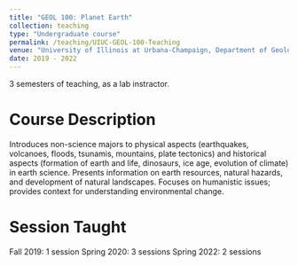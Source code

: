 ```yaml
---
title: "GEOL 100: Planet Earth"
collection: teaching
type: "Undergraduate course"
permalink: /teaching/UIUC-GEOL-100-Teaching
venue: "University of Illinois at Urbana-Champaign, Department of Geology"
date: 2019 - 2022
---
```


3 semesters of teaching, as a lab instractor.

Course Description
======
Introduces non-science majors to physical aspects (earthquakes, volcanoes, floods, tsunamis, mountains, plate tectonics) and historical aspects (formation of earth and life, dinosaurs, ice age, evolution of climate) in earth science. Presents information on earth resources, natural hazards, and development of natural landscapes. Focuses on humanistic issues; provides context for understanding environmental change.

Session Taught
======
Fall 2019: 1 session
Spring 2020: 3 sessions
Spring 2022: 2 sessions
